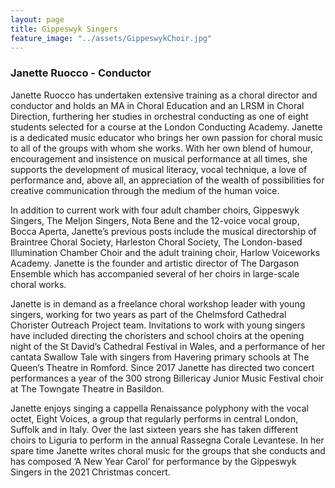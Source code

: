 ```yaml
---
layout: page
title: Gippeswyk Singers
feature_image: "../assets/GippeswykChoir.jpg"
---
```


### Janette Ruocco - Conductor

Janette Ruocco has undertaken extensive training as a choral director and conductor and holds an MA in Choral Education and an LRSM in Choral Direction, furthering her studies in orchestral conducting as one of eight students selected for a course at the London Conducting Academy. Janette is a dedicated music educator who brings her own passion for choral music to all of the groups with whom she works. With her own blend of humour, encouragement and insistence on musical performance at all times, she supports the development of musical literacy, vocal technique, a love of performance and, above all, an appreciation of the wealth of possibilities for creative communication through the medium of the human voice.

In addition to current work with four adult chamber choirs, Gippeswyk Singers, The Meljon Singers, Nota Bene and the 12-voice vocal group, Bocca Aperta, Janette’s previous posts include the musical directorship of Braintree Choral Society, Harleston Choral Society, The London-based Illumination Chamber Choir and the adult training choir, Harlow Voiceworks Academy. Janette is the founder and artistic director of The Dargason Ensemble which has accompanied several of her choirs in large-scale choral works.

Janette is in demand as a freelance choral workshop leader with young singers, working for two years as part of the Chelmsford Cathedral Chorister Outreach Project team. Invitations to work with young singers have included directing the choristers and school choirs at the opening night of the St David’s Cathedral Festival in Wales, and a performance of her cantata Swallow Tale with singers from Havering primary schools at The Queen’s Theatre in Romford. Since 2017 Janette has directed two concert performances a year of the 300 strong Billericay Junior Music Festival choir at The Towngate Theatre in Basildon.

Janette enjoys singing a cappella Renaissance polyphony with the vocal octet, Eight Voices, a group that regularly performs in central London, Suffolk and in Italy. Over the last sixteen years she has taken different choirs to Liguria to perform in the annual Rassegna Corale Levantese. In her spare time Janette writes choral music for the groups that she conducts and has composed ‘A New Year Carol’ for performance by the Gippeswyk Singers in the 2021 Christmas concert.